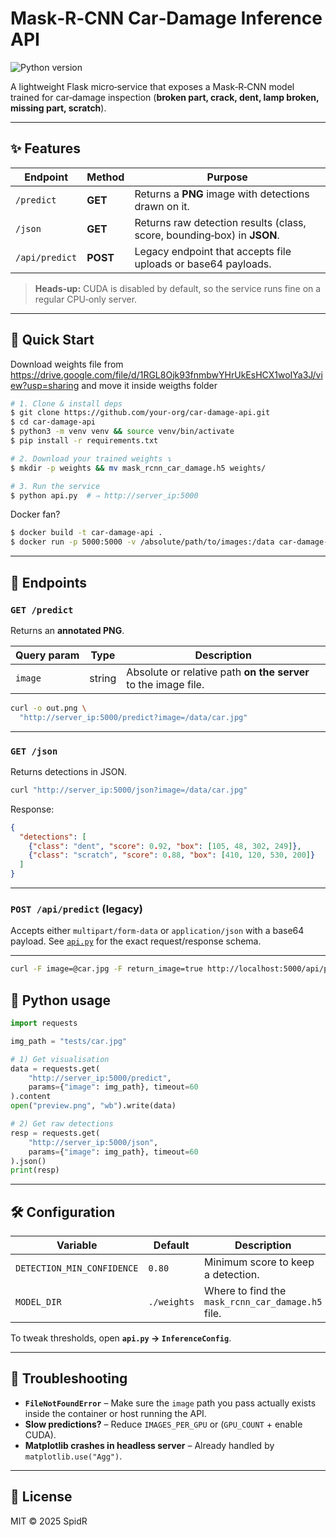 # Mask‑R‑CNN Car‑Damage Inference API

![Python version](https://img.shields.io/badge/python-3.6+-blue)

A lightweight Flask micro‑service that exposes a Mask‑R‑CNN model trained for car‑damage inspection (**broken part, crack, dent, lamp broken, missing part, scratch**).

---

## ✨ Features

| Endpoint       | Method   | Purpose                                                                 |
| -------------- | -------- | ----------------------------------------------------------------------- |
| `/predict`     | **GET**  | Returns a **PNG** image with detections drawn on it.                    |
| `/json`        | **GET**  | Returns raw detection results (class, score, bounding‑box) in **JSON**. |
| `/api/predict` | **POST** | Legacy endpoint that accepts file uploads or base64 payloads.           |

> **Heads‑up:** CUDA is disabled by default, so the service runs fine on a regular CPU‑only server.

---

## 🚀 Quick Start
Download weights file from https://drive.google.com/file/d/1RGL8Ojk93fnmbwYHrUkEsHCX1woIYa3J/view?usp=sharing and move it inside weigths folder
```bash
# 1. Clone & install deps
$ git clone https://github.com/your‑org/car‑damage‑api.git
$ cd car‑damage‑api
$ python3 -m venv venv && source venv/bin/activate
$ pip install -r requirements.txt

# 2. Download your trained weights ↴
$ mkdir -p weights && mv mask_rcnn_car_damage.h5 weights/

# 3. Run the service
$ python api.py  # ⇒ http://server_ip:5000
```

Docker fan?

```bash
$ docker build -t car-damage-api .
$ docker run -p 5000:5000 -v /absolute/path/to/images:/data car-damage-api   (for api call get paramteres)
```

---

## 📑 Endpoints

### `GET /predict`

Returns an **annotated PNG**.

| Query param | Type   | Description                                                    |
| ----------- | ------ | -------------------------------------------------------------- |
| `image`     | string | Absolute or relative path **on the server** to the image file. |

```bash
curl -o out.png \
  "http://server_ip:5000/predict?image=/data/car.jpg"
```

---

### `GET /json`

Returns detections in JSON.

```bash
curl "http://server_ip:5000/json?image=/data/car.jpg"
```

Response:

```json
{
  "detections": [
    {"class": "dent", "score": 0.92, "box": [105, 48, 302, 249]},
    {"class": "scratch", "score": 0.88, "box": [410, 120, 530, 200]}
  ]
}
```

---

### `POST /api/predict` (legacy)

Accepts either `multipart/form‑data` or `application/json` with a base64 payload.
See [`api.py`](api.py) for the exact request/response schema.

---

```bash
curl -F image=@car.jpg -F return_image=true http://localhost:5000/api/predict
```

## 🐍 Python usage

```python
import requests

img_path = "tests/car.jpg"

# 1) Get visualisation
data = requests.get(
    "http://server_ip:5000/predict",
    params={"image": img_path}, timeout=60
).content
open("preview.png", "wb").write(data)

# 2) Get raw detections
resp = requests.get(
    "http://server_ip:5000/json",
    params={"image": img_path}, timeout=60
).json()
print(resp)
```

---

## 🛠  Configuration

| Variable                   | Default     | Description                                       |
| -------------------------- | ----------- | ------------------------------------------------- |
| `DETECTION_MIN_CONFIDENCE` | `0.80`      | Minimum score to keep a detection.                |
| `MODEL_DIR`                | `./weights` | Where to find the `mask_rcnn_car_damage.h5` file. |

To tweak thresholds, open **`api.py` → `InferenceConfig`**.

---

## 🤕 Troubleshooting

* **`FileNotFoundError`** – Make sure the `image` path you pass actually exists inside the container or host running the API.
* **Slow predictions?** – Reduce `IMAGES_PER_GPU` or (`GPU_COUNT` + enable CUDA).
* **Matplotlib crashes in headless server** – Already handled by `matplotlib.use("Agg")`.

---

## 📝 License

MIT © 2025 SpidR




